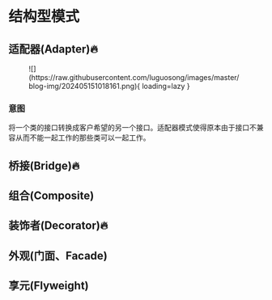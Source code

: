 # 结构型模式

## 适配器(Adapter)🔥

<figure markdown="span">
  ![](https://raw.githubusercontent.com/luguosong/images/master/blog-img/202405151018161.png){ loading=lazy }
</figure>

### 意图

将一个类的接口转换成客户希望的另一个接口。适配器模式使得原本由于接口不兼容从而不能一起工作的那些类可以一起工作。

## 桥接(Bridge)🔥

## 组合(Composite)

## 装饰者(Decorator)🔥

## 外观(门面、Facade)

## 享元(Flyweight)
